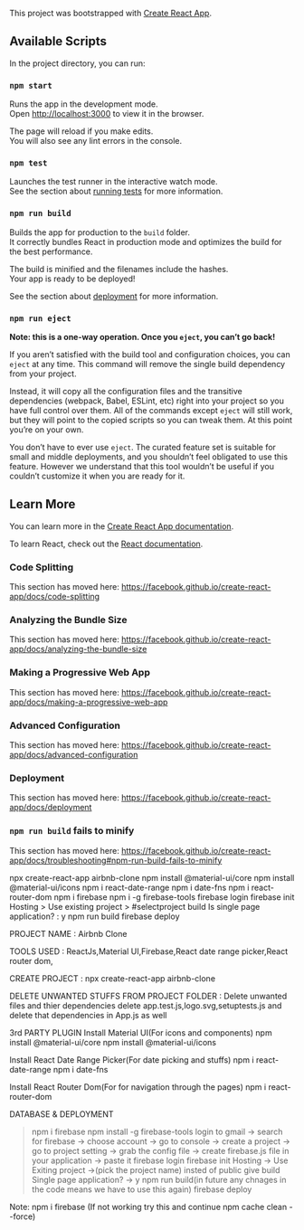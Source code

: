 This project was bootstrapped with [Create React App](https://github.com/facebook/create-react-app).

## Available Scripts

In the project directory, you can run:

### `npm start`

Runs the app in the development mode.<br />
Open [http://localhost:3000](http://localhost:3000) to view it in the browser.

The page will reload if you make edits.<br />
You will also see any lint errors in the console.

### `npm test`

Launches the test runner in the interactive watch mode.<br />
See the section about [running tests](https://facebook.github.io/create-react-app/docs/running-tests) for more information.

### `npm run build`

Builds the app for production to the `build` folder.<br />
It correctly bundles React in production mode and optimizes the build for the best performance.

The build is minified and the filenames include the hashes.<br />
Your app is ready to be deployed!

See the section about [deployment](https://facebook.github.io/create-react-app/docs/deployment) for more information.

### `npm run eject`

**Note: this is a one-way operation. Once you `eject`, you can’t go back!**

If you aren’t satisfied with the build tool and configuration choices, you can `eject` at any time. This command will remove the single build dependency from your project.

Instead, it will copy all the configuration files and the transitive dependencies (webpack, Babel, ESLint, etc) right into your project so you have full control over them. All of the commands except `eject` will still work, but they will point to the copied scripts so you can tweak them. At this point you’re on your own.

You don’t have to ever use `eject`. The curated feature set is suitable for small and middle deployments, and you shouldn’t feel obligated to use this feature. However we understand that this tool wouldn’t be useful if you couldn’t customize it when you are ready for it.

## Learn More

You can learn more in the [Create React App documentation](https://facebook.github.io/create-react-app/docs/getting-started).

To learn React, check out the [React documentation](https://reactjs.org/).

### Code Splitting

This section has moved here: https://facebook.github.io/create-react-app/docs/code-splitting

### Analyzing the Bundle Size

This section has moved here: https://facebook.github.io/create-react-app/docs/analyzing-the-bundle-size

### Making a Progressive Web App

This section has moved here: https://facebook.github.io/create-react-app/docs/making-a-progressive-web-app

### Advanced Configuration

This section has moved here: https://facebook.github.io/create-react-app/docs/advanced-configuration

### Deployment

This section has moved here: https://facebook.github.io/create-react-app/docs/deployment

### `npm run build` fails to minify

This section has moved here: https://facebook.github.io/create-react-app/docs/troubleshooting#npm-run-build-fails-to-minify



npx create-react-app airbnb-clone
npm install @material-ui/core
npm install @material-ui/icons
npm i react-date-range
npm i date-fns
npm i react-router-dom
npm i firebase
npm i -g firebase-tools
firebase login
firebase init
Hosting > Use existing project > #selectproject 
build
Is single page application? : y
npm run build
firebase deploy


PROJECT NAME : Airbnb Clone

TOOLS USED : ReactJs,Material UI,Firebase,React date range picker,React router dom,

CREATE PROJECT : npx create-react-app airbnb-clone

DELETE UNWANTED STUFFS FROM PROJECT FOLDER : Delete unwanted files and thier dependencies
delete app.test.js,logo.svg,setuptests.js and delete that dependencies in App.js as well

3rd PARTY PLUGIN
  Install Material UI(For icons and components)
    npm install @material-ui/core
    npm install @material-ui/icons

  Install React Date Range Picker(For date picking and stuffs)
    npm i react-date-range
    npm i date-fns

  Install React Router Dom(For for navigation through the pages)
    npm i react-router-dom


DATABASE & DEPLOYMENT
  > npm i firebase
  > npm install -g firebase-tools
  > login to gmail -> search for firebase -> choose account -> go to console -> create a project -> go to project setting -> grab the config file -> create firebase.js file in your application -> paste it
  > firebase login
  > firebase init
  > Hosting -> Use Exiting project ->(pick the project name)
  > insted of public give build
  > Single page application? -> y
  > npm run build(in future any chnages in the code means we have to use this again)
  > firebase deploy

Note: npm i firebase (If not working try this and continue npm cache clean --force)
